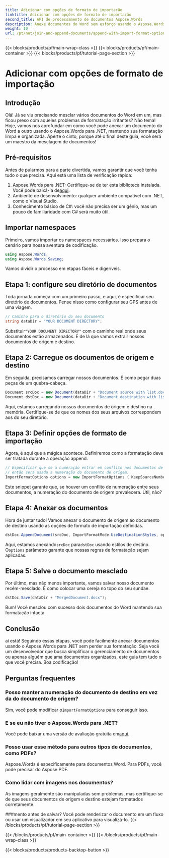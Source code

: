 ```yaml
---
title: Adicionar com opções de formato de importação
linktitle: Adicionar com opções de formato de importação
second_title: API de processamento de documentos Aspose.Words
description: Anexe documentos do Word sem esforço usando o Aspose.Words para .NET, mantendo a formatação com orientações detalhadas passo a passo.
weight: 10
url: /pt/net/join-and-append-documents/append-with-import-format-options/
---
```


{{< blocks/products/pf/main-wrap-class >}}
{{< blocks/products/pf/main-container >}}
{{< blocks/products/pf/tutorial-page-section >}}

# Adicionar com opções de formato de importação

## Introdução

Olá! Já se viu precisando mesclar vários documentos do Word em um, mas ficou preso com aqueles problemas de formatação irritantes? Não tema! Hoje, vamos nos aprofundar em como você pode anexar um documento do Word a outro usando o Aspose.Words para .NET, mantendo sua formatação limpa e organizada. Aperte o cinto, porque até o final deste guia, você será um maestro da mesclagem de documentos!

## Pré-requisitos

Antes de pularmos para a parte divertida, vamos garantir que você tenha tudo o que precisa. Aqui está uma lista de verificação rápida:

1.  Aspose.Words para .NET: Certifique-se de ter esta biblioteca instalada. Você pode baixá-la de[aqui](https://releases.aspose.com/words/net/).
2. Ambiente de desenvolvimento: qualquer ambiente compatível com .NET, como o Visual Studio.
3. Conhecimento básico de C#: você não precisa ser um gênio, mas um pouco de familiaridade com C# será muito útil.

## Importar namespaces

Primeiro, vamos importar os namespaces necessários. Isso prepara o cenário para nossa aventura de codificação.

```csharp
using Aspose.Words;
using Aspose.Words.Saving;
```

Vamos dividir o processo em etapas fáceis e digeríveis.

## Etapa 1: configure seu diretório de documentos

Toda jornada começa com um primeiro passo, e aqui, é especificar seu diretório de documentos. Pense nisso como configurar seu GPS antes de uma viagem.

```csharp
// Caminho para o diretório do seu documento
string dataDir = "YOUR DOCUMENT DIRECTORY";
```

 Substituir`"YOUR DOCUMENT DIRECTORY"` com o caminho real onde seus documentos estão armazenados. É de lá que vamos extrair nossos documentos de origem e destino.

## Etapa 2: Carregue os documentos de origem e destino

Em seguida, precisamos carregar nossos documentos. É como pegar duas peças de um quebra-cabeça.

```csharp
Document srcDoc = new Document(dataDir + "Document source with list.docx");
Document dstDoc = new Document(dataDir + "Document destination with list.docx");
```

Aqui, estamos carregando nossos documentos de origem e destino na memória. Certifique-se de que os nomes dos seus arquivos correspondem aos do seu diretório.

## Etapa 3: Definir opções de formato de importação

Agora, é aqui que a mágica acontece. Definiremos como a formatação deve ser tratada durante a operação append.

```csharp
// Especificar que se a numeração entrar em conflito nos documentos de origem e de destino,
// então será usada a numeração do documento de origem.
ImportFormatOptions options = new ImportFormatOptions { KeepSourceNumbering = true };
```

Este snippet garante que, se houver um conflito de numeração entre seus documentos, a numeração do documento de origem prevalecerá. Útil, não?

## Etapa 4: Anexar os documentos

Hora de juntar tudo! Vamos anexar o documento de origem ao documento de destino usando as opções de formato de importação definidas.

```csharp
dstDoc.AppendDocument(srcDoc, ImportFormatMode.UseDestinationStyles, options);
```

 Aqui, estamos anexando`srcDoc` para`dstDoc` usando estilos de destino. O`options` parâmetro garante que nossas regras de formatação sejam aplicadas.

## Etapa 5: Salve o documento mesclado

Por último, mas não menos importante, vamos salvar nosso documento recém-mesclado. É como colocar uma cereja no topo do seu sundae.

```csharp
dstDoc.Save(dataDir + "MergedDocument.docx");
```

Bum! Você mesclou com sucesso dois documentos do Word mantendo sua formatação intacta. 

## Conclusão

aí está! Seguindo essas etapas, você pode facilmente anexar documentos usando o Aspose.Words para .NET sem perder sua formatação. Seja você um desenvolvedor que busca simplificar o gerenciamento de documentos ou apenas alguém que ama documentos organizados, este guia tem tudo o que você precisa. Boa codificação!

## Perguntas frequentes

### Posso manter a numeração do documento de destino em vez da do documento de origem?
 Sim, você pode modificar o`ImportFormatOptions` para conseguir isso.

### E se eu não tiver o Aspose.Words para .NET?
 Você pode baixar uma versão de avaliação gratuita em[aqui](https://releases.aspose.com/).

### Posso usar esse método para outros tipos de documentos, como PDFs?
Aspose.Words é especificamente para documentos Word. Para PDFs, você pode precisar do Aspose.PDF.

### Como lidar com imagens nos documentos?
As imagens geralmente são manipuladas sem problemas, mas certifique-se de que seus documentos de origem e destino estejam formatados corretamente.

###mento antes de salvar?
Você pode renderizar o documento em um fluxo ou usar um visualizador em seu aplicativo para visualizá-lo.
{{< /blocks/products/pf/tutorial-page-section >}}

{{< /blocks/products/pf/main-container >}}
{{< /blocks/products/pf/main-wrap-class >}}

{{< blocks/products/products-backtop-button >}}
